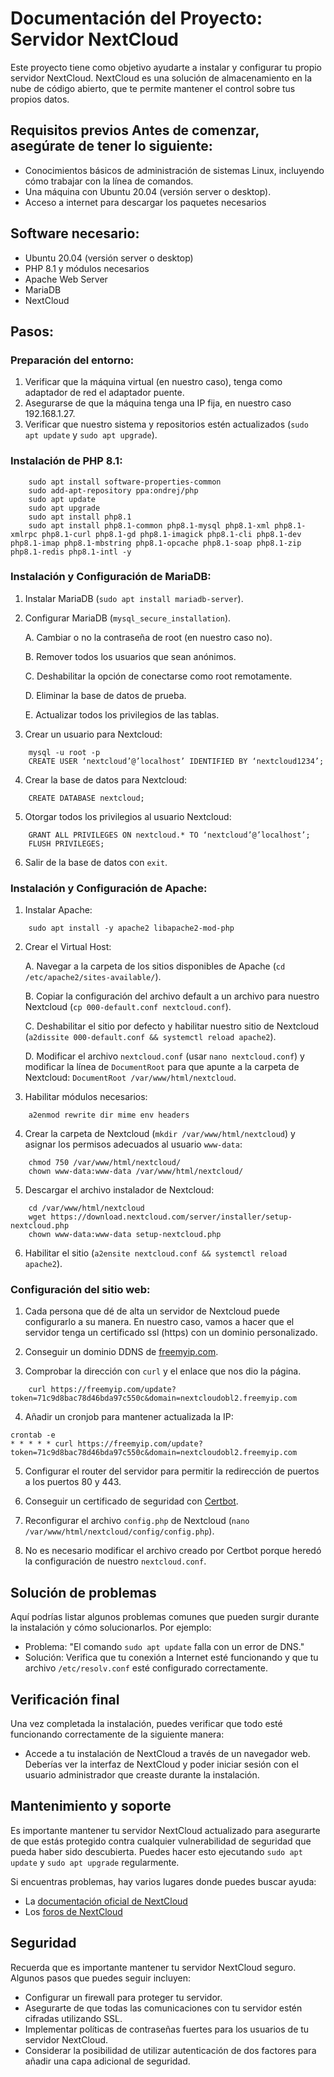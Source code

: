 # Documentación del Proyecto: Servidor NextCloud

Este proyecto tiene como objetivo ayudarte a instalar y configurar tu propio servidor NextCloud. NextCloud es una solución de almacenamiento en la nube de código abierto, que te permite mantener el control sobre tus propios datos.

## Requisitos previos Antes de comenzar, asegúrate de tener lo siguiente:
- Conocimientos básicos de administración de sistemas Linux, incluyendo cómo trabajar con la línea de comandos. 
- Una máquina con Ubuntu 20.04 (versión server o desktop).
- Acceso a internet para descargar los paquetes necesarios

## Software necesario:

-   Ubuntu 20.04 (versión server o desktop)
-   PHP 8.1 y módulos necesarios
-   Apache Web Server
-   MariaDB
-   NextCloud

## Pasos:

### Preparación del entorno:

1.  Verificar que la máquina virtual (en nuestro caso), tenga como adaptador de red el adaptador puente.
2.  Asegurarse de que la máquina tenga una IP fija, en nuestro caso 192.168.1.27.
3.  Verificar que nuestro sistema y repositorios estén actualizados (`sudo apt update` y `sudo apt upgrade`).

### Instalación de PHP 8.1:
```
    sudo apt install software-properties-common
    sudo add-apt-repository ppa:ondrej/php
    sudo apt update
    sudo apt upgrade
    sudo apt install php8.1
    sudo apt install php8.1-common php8.1-mysql php8.1-xml php8.1-xmlrpc php8.1-curl php8.1-gd php8.1-imagick php8.1-cli php8.1-dev php8.1-imap php8.1-mbstring php8.1-opcache php8.1-soap php8.1-zip php8.1-redis php8.1-intl -y
```
    
### Instalación y Configuración de MariaDB:

1.  Instalar MariaDB (`sudo apt install mariadb-server`).
    
2.  Configurar MariaDB (`mysql_secure_installation`).
    
    A. Cambiar o no la contraseña de root (en nuestro caso no).
    
    B. Remover todos los usuarios que sean anónimos.
    
    C. Deshabilitar la opción de conectarse como root remotamente.
    
    D. Eliminar la base de datos de prueba.
    
    E. Actualizar todos los privilegios de las tablas.
    
3.  Crear un usuario para Nextcloud:
```
    mysql -u root -p
    CREATE USER ‘nextcloud’@’localhost’ IDENTIFIED BY ‘nextcloud1234’;
```
4.  Crear la base de datos para Nextcloud:
```
    CREATE DATABASE nextcloud;
```
5.  Otorgar todos los privilegios al usuario Nextcloud:
```
    GRANT ALL PRIVILEGES ON nextcloud.* TO ‘nextcloud’@’localhost’;
    FLUSH PRIVILEGES;
 ```
6.  Salir de la base de datos con `exit`.

### Instalación y Configuración de Apache:

1.  Instalar Apache:
```
	sudo apt install -y apache2 libapache2-mod-php
```
2.  Crear el Virtual Host:
    
    A. Navegar a la carpeta de los sitios disponibles de Apache (`cd /etc/apache2/sites-available/`).
    
    B. Copiar la configuración del archivo default a un archivo para nuestro Nextcloud (`cp 000-default.conf nextcloud.conf`).
    
    C. Deshabilitar el sitio por defecto y habilitar nuestro sitio de Nextcloud (`a2dissite 000-default.conf && systemctl reload apache2`).
    
    D. Modificar el archivo `nextcloud.conf` (usar `nano nextcloud.conf`) y modificar la línea de `DocumentRoot` para que apunte a la carpeta de Nextcloud: `DocumentRoot /var/www/html/nextcloud`.
    
3.  Habilitar módulos necesarios:
```
	a2enmod rewrite dir mime env headers
```
4.  Crear la carpeta de Nextcloud (`mkdir /var/www/html/nextcloud`) y asignar los permisos adecuados al usuario `www-data`:

```
	chmod 750 /var/www/html/nextcloud/
	chown www-data:www-data /var/www/html/nextcloud/
```
5.  Descargar el archivo instalador de Nextcloud:
```
	cd /var/www/html/nextcloud 
	wget https://download.nextcloud.com/server/installer/setup-nextcloud.php 
	chown www-data:www-data setup-nextcloud.php
```
6.  Habilitar el sitio (`a2ensite nextcloud.conf && systemctl reload apache2`).

### Configuración del sitio web:

1.  Cada persona que dé de alta un servidor de Nextcloud puede configurarlo a su manera. En nuestro caso, vamos a hacer que el servidor tenga un certificado ssl (https) con un dominio personalizado.
    
2.  Conseguir un dominio DDNS de [freemyip.com](https://freemyip.com/).
    
3.  Comprobar la dirección con `curl` y el enlace que nos dio la página.
```
	curl https://freemyip.com/update?token=71c9d8bac78d46bda97c550c&domain=nextcloudobl2.freemyip.com
```
4.  Añadir un cronjob para mantener actualizada la IP:
```
crontab -e
* * * * * curl https://freemyip.com/update?token=71c9d8bac78d46bda97c550c&domain=nextcloudobl2.freemyip.com
```
5.  Configurar el router del servidor para permitir la redirección de puertos a los puertos 80 y 443.
    
6.  Conseguir un certificado de seguridad con [Certbot](https://certbot.eff.org/).
    
7.  Reconfigurar el archivo `config.php` de Nextcloud (`nano /var/www/html/nextcloud/config/config.php`).
    
8.  No es necesario modificar el archivo creado por Certbot porque heredó la configuración de nuestro `nextcloud.conf`.

## Solución de problemas 

Aquí podrías listar algunos problemas comunes que pueden surgir durante la instalación y cómo solucionarlos. Por ejemplo: 
- Problema: "El comando `sudo apt update` falla con un error de DNS." 
- Solución: Verifica que tu conexión a Internet esté funcionando y que tu archivo `/etc/resolv.conf` esté configurado correctamente. 
## Verificación final 

Una vez completada la instalación, puedes verificar que todo esté funcionando correctamente de la siguiente manera: 

- Accede a tu instalación de NextCloud a través de un navegador web. Deberías ver la interfaz de NextCloud y poder iniciar sesión con el usuario administrador que creaste durante la instalación. 
## Mantenimiento y soporte 

Es importante mantener tu servidor NextCloud actualizado para asegurarte de que estás protegido contra cualquier vulnerabilidad de seguridad que pueda haber sido descubierta. Puedes hacer esto ejecutando `sudo apt update` y `sudo apt upgrade` regularmente. 

Si encuentras problemas, hay varios lugares donde puedes buscar ayuda:

- La [documentación oficial de NextCloud](https://docs.nextcloud.com/)
- Los [foros de NextCloud](https://help.nextcloud.com/) 
## Seguridad 

Recuerda que es importante mantener tu servidor NextCloud seguro. Algunos pasos que puedes seguir incluyen:
- Configurar un firewall para proteger tu servidor. 
- Asegurarte de que todas las comunicaciones con tu servidor estén cifradas utilizando SSL. 
- Implementar políticas de contraseñas fuertes para los usuarios de tu servidor NextCloud. 
- Considerar la posibilidad de utilizar autenticación de dos factores para añadir una capa adicional de seguridad.
